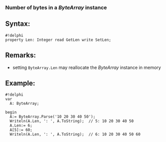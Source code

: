 ### Number of bytes in a *ByteArray* instance ###

## Syntax:
```
#!delphi
property Len: Integer read GetLen write SetLen;
```

## Remarks:

*   setting `ByteArray.Len` may reallocate the *ByteArray* instance in memory

## Example:
```
#!delphi
var
  A: ByteArray;

begin
  A:= ByteArray.Parse('10 20 30 40 50');
  Writeln(A.Len, ': ', A.ToString);  // 5: 10 20 30 40 50
  A.Len:= 6;
  A[5]:= 60;
  Writeln(A.Len, ': ', A.ToString);  // 6: 10 20 30 40 50 60
```